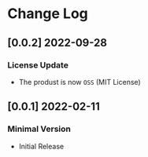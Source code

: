 # Change Log

## [0.0.2] 2022-09-28
### License Update

- The produst is now `OSS` (MIT License)

## [0.0.1] 2022-02-11
### Minimal Version

- Initial Release
